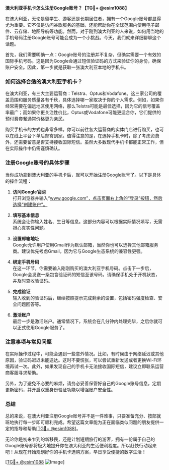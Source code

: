 **澳大利亚手机卡怎么注册Google账号？【TG💪+ @esim1088】**

在澳大利亚，无论是留学生、游客还是长期居住者，拥有一个Google账号都显得尤为重要。它不仅是访问谷歌服务的基础，还能帮助你在全球范围内使用电子邮件、云存储、地图导航等功能。然而，对于刚到澳大利亚的人来说，如何用当地的手机号码注册Google账号可能会成为一个小挑战。今天，我们就来详细聊聊这个话题。

首先，我们需要明确一点：Google账号的注册并不复杂，但确实需要一个有效的国际手机号码。这是因为Google会通过短信验证码的方式来验证你的身份，确保账户安全。因此，第一步就是获取一张澳大利亚本地的手机卡。

### 如何选择合适的澳大利亚手机卡？

在澳大利亚，有三大主要运营商：Telstra、Optus和Vodafone。这三家公司的覆盖范围和服务质量各有千秋，具体选择哪一家取决于你的个人需求。例如，如果你经常需要在偏远地区使用网络，那么Telstra可能是最佳选择，因为它的信号覆盖率最广；而如果你更关注性价比，Optus或Vodafone可能更适合你，它们提供的预付费套餐通常价格更为亲民。

购买手机卡的方式也非常多样。你可以前往各大运营商的实体门店进行购买，也可以在线上平台下单后邮寄到家。值得注意的是，在选择手机卡时，除了考虑资费外，还需要留意是否支持接收国际短信。虽然大多数现代手机卡都能正常工作，但在实际操作中仍需谨慎确认。

### 注册Google账号的具体步骤

当你成功拿到澳大利亚的手机卡后，就可以开始注册Google账号了。以下是具体的操作流程：

1. **访问Google官网**  
   打开浏览器并输入“www.google.com”，点击页面右上角的“登录”按钮，然后选择“创建账户”。

2. **填写基本信息**  
   系统会让你输入姓名、生日等信息。这部分内容可以根据实际情况填写，无需担心真实性问题。

3. **设置邮箱地址**  
   Google允许用户使用Gmail作为默认邮箱，当然你也可以选择其他邮箱服务商。建议优先考虑Gmail，因为它与Google生态系统的兼容性更强。

4. **绑定手机号码**  
   在这一环节，你需要输入刚刚购买的澳大利亚手机号码。点击下一步后，Google会发送一条包含验证码的短信至该号码。请确保手机处于开机状态，并及时查收验证码。

5. **完成验证**  
   输入收到的验证码后，继续按照提示完成剩余的设置，包括密码强度检查、安全问题回答等。

6. **激活账户**  
   最后一步是激活账户。通常情况下，系统会在几分钟内处理完毕，之后你就可以正式使用Google服务了。

### 注意事项与常见问题

在实际操作过程中，可能会遇到一些意外情况。比如，有时候由于网络延迟或其他原因，验证码迟迟未能送达。这时不要慌张，可以尝试重新发送或者更换Wi-Fi环境再试一次。此外，如果发现自己的手机卡无法接收国际短信，建议立即联系运营商客服寻求帮助。

另外，为了避免不必要的麻烦，请务必妥善保管好自己的Google账号信息，定期更新密码，并开启双重身份验证功能以增强账户安全性。

### 总结

总的来说，在澳大利亚注册Google账号并不是一件难事，只要准备充分、按部就班地执行每一步即可顺利完成。希望这篇文章能为正在面临类似问题的朋友提供一定的指导和帮助[[TG💪+ @esim1088](https://t.me/s/esim1088)]。

无论你是初来乍到的新移民，还是计划短期旅行的游客，拥有一份属于自己的Google账号都将极大地提升你在澳大利亚的生活便利程度。所以赶快行动起来吧！从现在开始规划好你的手机卡选购方案，早日享受便捷的数字生活！

[[TG💪+ @esim1088](https://t.me/s/esim1088) ![Image](https://i.postimg.cc/4NQfJmqS/Snipaste-2025-05-13-00-14-12.png)]